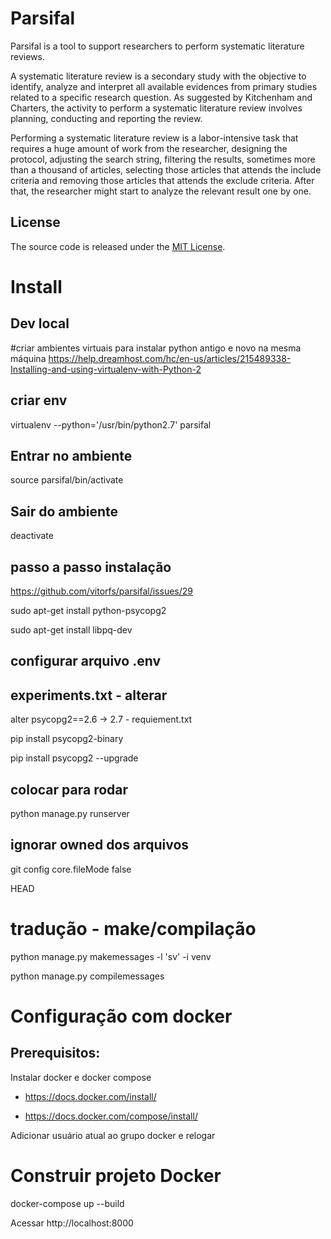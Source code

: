 # Parsifal

Parsifal is a tool to support researchers to perform systematic literature reviews.

A systematic literature review is a secondary study with the objective to identify, analyze and interpret all available evidences from primary studies related to a specific research question. As suggested by Kitchenham and Charters, the activity to perform a systematic literature review involves planning, conducting and reporting the review.

Performing a systematic literature review is a labor-intensive task that requires a huge amount of work from the researcher, designing the protocol, adjusting the search string, filtering the results, sometimes more than a thousand of articles, selecting those articles that attends the include criteria and removing those articles that attends the exclude criteria. After that, the researcher might start to analyze the relevant result one by one.

## License

The source code is released under the [MIT License](https://github.com/vitorfs/parsifal/blob/master/LICENSE).

# Install

## Dev local
#criar ambientes virtuais para instalar python antigo e novo na mesma máquina
https://help.dreamhost.com/hc/en-us/articles/215489338-Installing-and-using-virtualenv-with-Python-2

## criar env
virtualenv --python='/usr/bin/python2.7' parsifal

## Entrar no ambiente
source parsifal/bin/activate

## Sair do ambiente 
deactivate

## passo a passo instalação
https://github.com/vitorfs/parsifal/issues/29

sudo apt-get install python-psycopg2

sudo apt-get install libpq-dev



## configurar arquivo .env

## experiments.txt - alterar
alter psycopg2==2.6 -> 2.7 - requiement.txt

pip install psycopg2-binary

pip install psycopg2 --upgrade

## colocar para rodar
python manage.py runserver

## ignorar owned dos arquivos
git config core.fileMode false

HEAD
# tradução - make/compilação
python manage.py makemessages -l 'sv' -i venv

python manage.py compilemessages



# Configuração com docker

## Prerequisitos:

Instalar docker e docker compose

* https://docs.docker.com/install/

* https://docs.docker.com/compose/install/

Adicionar usuário atual ao grupo docker e relogar

# Construir projeto Docker

docker-compose up --build

Acessar http://localhost:8000

